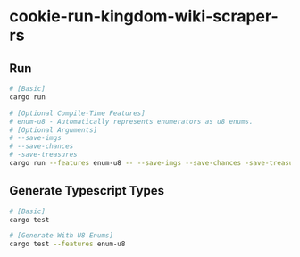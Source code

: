 # cookie-run-kingdom-wiki-scraper-rs

## Run
```bash
# [Basic]
cargo run

# [Optional Compile-Time Features]
# enum-u8 - Automatically represents enumerators as u8 enums.
# [Optional Arguments]
# --save-imgs 
# --save-chances 
# -save-treasures
cargo run --features enum-u8 -- --save-imgs --save-chances -save-treasures
```

## Generate Typescript Types
```bash
# [Basic]
cargo test

# [Generate With U8 Enums]
cargo test --features enum-u8
```